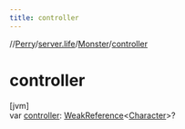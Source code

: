 ```yaml
---
title: controller
---
```

//[Perry](../../../index.html)/[server.life](../index.html)/[Monster](index.html)/[controller](controller.html)



# controller



[jvm]\
var [controller](controller.html): [WeakReference](https://docs.oracle.com/javase/8/docs/api/java/lang/ref/WeakReference.html)<[Character](../../client/-character/index.html)>?




